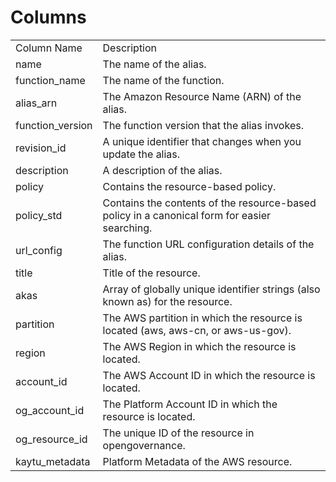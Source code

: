 # Columns  

<table>
	<tr><td>Column Name</td><td>Description</td></tr>
	<tr><td>name</td><td>The name of the alias.</td></tr>
	<tr><td>function_name</td><td>The name of the function.</td></tr>
	<tr><td>alias_arn</td><td>The Amazon Resource Name (ARN) of the alias.</td></tr>
	<tr><td>function_version</td><td>The function version that the alias invokes.</td></tr>
	<tr><td>revision_id</td><td>A unique identifier that changes when you update the alias.</td></tr>
	<tr><td>description</td><td>A description of the alias.</td></tr>
	<tr><td>policy</td><td>Contains the resource-based policy.</td></tr>
	<tr><td>policy_std</td><td>Contains the contents of the resource-based policy in a canonical form for easier searching.</td></tr>
	<tr><td>url_config</td><td>The function URL configuration details of the alias.</td></tr>
	<tr><td>title</td><td>Title of the resource.</td></tr>
	<tr><td>akas</td><td>Array of globally unique identifier strings (also known as) for the resource.</td></tr>
	<tr><td>partition</td><td>The AWS partition in which the resource is located (aws, aws-cn, or aws-us-gov).</td></tr>
	<tr><td>region</td><td>The AWS Region in which the resource is located.</td></tr>
	<tr><td>account_id</td><td>The AWS Account ID in which the resource is located.</td></tr>
	<tr><td>og_account_id</td><td>The Platform Account ID in which the resource is located.</td></tr>
	<tr><td>og_resource_id</td><td>The unique ID of the resource in opengovernance.</td></tr>
	<tr><td>kaytu_metadata</td><td>Platform Metadata of the AWS resource.</td></tr>
</table>